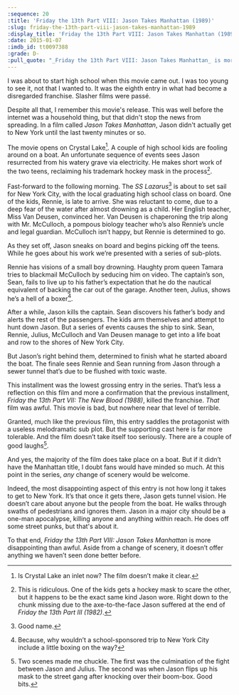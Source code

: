 ```yaml
---
:sequence: 20
:title: 'Friday the 13th Part VIII: Jason Takes Manhattan (1989)'
:slug: friday-the-13th-part-viii-jason-takes-manhattan-1989
:display_title: 'Friday the 13th Part VIII: Jason Takes Manhattan (1989)'
:date: 2015-01-07
:imdb_id: tt0097388
:grade: D-
:pull_quote: "_Friday the 13th Part VIII: Jason Takes Manhattan_ is more disappointing than awful. Aside from a change of scenery, it doesn’t offer anything we haven’t seen done better before."
---
```

I was about to start high school when this movie came out. I was too young to see it, not that I wanted to. It was the eighth entry in what had become a disregarded franchise. Slasher films were passé.

Despite all that, I remember this movie's release. This was well before the internet was a household thing, but that didn't stop the news from spreading. In a film called _Jason Takes Manhattan_, Jason didn't actually get to New York until the last twenty minutes or so. 

The movie opens on Crystal Lake[^1]. A couple of high school kids are fooling around on a boat. An unfortunate sequence of events sees Jason resurrected from his watery grave via electricity. He makes short work of the two teens, reclaiming his trademark hockey mask in the process[^2].

Fast-forward to the following morning. The _SS Lazarus_[^3] is about to set sail for New York City, with the local graduating high school class on board. One of the kids, Rennie, is late to arrive. She was reluctant to come, due to a deep fear of the water after almost drowning as a child. Her English teacher, Miss Van Deusen, convinced her. Van Deusen is chaperoning the trip along with Mr. McCulloch, a pompous biology teacher who’s also Rennie’s uncle and legal guardian. McCulloch isn’t happy, but Rennie is determined to go.

As they set off, Jason sneaks on board and begins picking off the teens. While he goes about his work we’re presented with a series of sub-plots. 

Rennie has visions of a small boy drowning. Haughty prom queen Tamara tries to blackmail McCulloch by seducing him on video. The captain’s son, Sean, fails to live up to his father’s expectation that he do the nautical equivalent of backing the car out of the garage. Another teen, Julius, shows he’s a hell of a boxer[^4].

After a while, Jason kills the captain. Sean discovers his father’s body and alerts the rest of the passengers. The kids arm themselves and attempt to hunt down Jason. But a series of events causes the ship to sink. Sean, Rennie, Julius, McCulloch and Van Deusen manage to get into a life boat and row to the shores of New York City.

But Jason’s right behind them, determined to finish what he started aboard the boat. The finale sees Rennie and Sean running from Jason through a sewer tunnel that’s due to be flushed with toxic waste. 

This installment was the lowest grossing entry in the series. That’s less a reflection on this film and more a confirmation that the previous installment, _Friday the 13th Part VII: The New Blood (1988)_, killed the franchise. _That_ film was awful. This movie is bad, but nowhere near that level of terrible.

Granted, much like the previous film, this entry saddles the protagonist with a useless melodramatic sub plot. But the supporting cast here is far more tolerable. And the film doesn’t take itself too seriously. There are a couple of good laughs[^5].

And yes, the majority of the film does take place on a boat. But if it didn’t have the Manhattan title, I doubt fans would have minded so much. At this point in the series, _any_ change of scenery would be welcome. 

Indeed, the most disappointing aspect of this entry is not how long it takes to get to New York. It’s that once it gets there, Jason gets tunnel vision. He doesn’t care about anyone but the people from the boat. He walks through swaths of pedestrians and ignores them. Jason in a major city should be a one-man apocalypse, killing anyone and anything within reach. He does off some street punks, but that's about it. 

To that end, _Friday the 13th Part VIII: Jason Takes Manhattan_ is more disappointing than awful. Aside from a change of scenery, it doesn’t offer anything we haven’t seen done better before.

[^1]: Is Crystal Lake an inlet now? The film doesn’t make it clear.

[^2]: This is ridiculous. One of the kids gets a hockey mask to scare the other, but it happens to be the exact same kind Jason wore. Right down to the chunk missing due to the axe-to-the-face Jason suffered at the end of _Friday the 13th Part III (1982)_.

[^3]: Good name.

[^4]: Because, why wouldn’t a school-sponsored trip to New York City include a little boxing on the way?

[^5]: Two scenes made me chuckle. The first was the culmination of the fight between Jason and Julius. The second was when Jason flips up his mask to the street gang after knocking over their boom-box. Good bits.